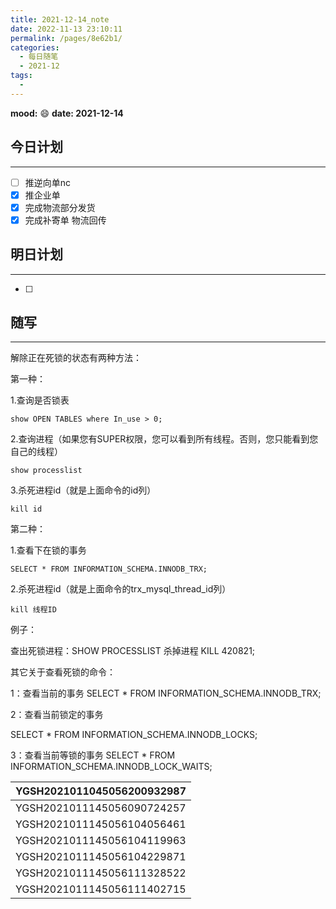 ```yaml
---
title: 2021-12-14_note
date: 2022-11-13 23:10:11
permalink: /pages/8e62b1/
categories:
  - 每日随笔
  - 2021-12
tags:
  - 
---
```

**mood:** :smile:  									**date: 2021-12-14**  
## 今日计划  
------
- [ ]  推逆向单nc
- [x]  推企业单
- [x]  完成物流部分发货
- [x]  完成补寄单 物流回传
## 明日计划

------
- [ ]  
## 随写

------

解除正在死锁的状态有两种方法：

第一种：

1.查询是否锁表

```
show OPEN TABLES where In_use > 0;
```

2.查询进程（如果您有SUPER权限，您可以看到所有线程。否则，您只能看到您自己的线程）

```
show processlist
```

3.杀死进程id（就是上面命令的id列）

```
kill id
```



第二种：

1.查看下在锁的事务

```
SELECT * FROM INFORMATION_SCHEMA.INNODB_TRX;
```

2.杀死进程id（就是上面命令的trx_mysql_thread_id列）

```
kill 线程ID
```

例子：

查出死锁进程：SHOW PROCESSLIST
杀掉进程     KILL 420821;

其它关于查看死锁的命令：

1：查看当前的事务
SELECT * FROM INFORMATION_SCHEMA.INNODB_TRX;

2：查看当前锁定的事务

SELECT * FROM INFORMATION_SCHEMA.INNODB_LOCKS;

3：查看当前等锁的事务
SELECT * FROM INFORMATION_SCHEMA.INNODB_LOCK_WAITS;

| YGSH2021011045056200932987 |
| -------------------------- |
| YGSH2021011145056090724257 |
| YGSH2021011145056104056461 |
| YGSH2021011145056104119963 |
| YGSH2021011145056104229871 |
| YGSH2021011145056111328522 |
| YGSH2021011145056111402715 |